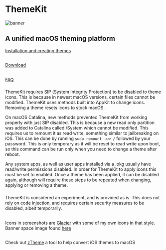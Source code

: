 # ThemeKit

![banner](https://github.com/MTACS/ThemeKit/blob/master/images/banner.png)

## A unified macOS theming platform

[Installation and creating themes](https://github.com/MTACS/ThemeKit/wiki)

##

[Download](https://github.com/MTACS/ThemeKit/releases/download/v1.0/ThemeKit.zip)

##

[FAQ](https://github.com/MTACS/ThemeKit/wiki/FAQ)

###

ThemeKit requires SIP (System Integrity Protection) to be disabled to theme icons. This is because in newest macOS versions, certain files cannot be modified. ThemeKit uses methods built into AppKit to change icons. Removing a theme resets icons to stock macOS. 

On macOS Catalina, new methods prevented ThemeKit from working properly with just SIP disabled. This is because a new read only partition was added to Catalina called /System which cannot be modified. This requires us to remount it as read write, something similar to jailbreaking on iOS. This can be done by running ```sudo remount -uw /``` followed by your password. This is only temporary as it will be reset to read write upon boot, so this command can be run only when you need to change a theme after reboot. 

Any system apps, as well as user apps installed via a .pkg usually have read/write permissions disabled. In order for ThemeKit to apply icons this must be set to enabled. Once a theme has been applied, it can be disabled again, although will require these steps to be repeated when changing, applying or removing a theme. 

###

ThemeKit is considered an experiment, and is provided as is. This does not rely on code injection, and requires certain security measures to be disabled, albeit temporarily. 

##

Icons in screenshots are [Glacier](https://glaciericons.com/) with some of my own icons in that style. Banner space image found [here](https://www.spacetelescope.org/images/heic1105a/)

##

Check out [zTheme](https://github.com/JosephShenton/zTheme) a tool to help convert iOS themes to macOS
